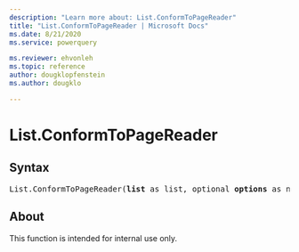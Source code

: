 ```yaml
---
description: "Learn more about: List.ConformToPageReader"
title: "List.ConformToPageReader | Microsoft Docs"
ms.date: 8/21/2020
ms.service: powerquery

ms.reviewer: ehvonleh
ms.topic: reference
author: dougklopfenstein
ms.author: dougklo

---
```

# List.ConformToPageReader

## Syntax

<pre>
List.ConformToPageReader(<b>list</b> as list, optional <b>options</b> as nullable record) as table
</pre>
  
## About  
This function is intended for internal use only.
